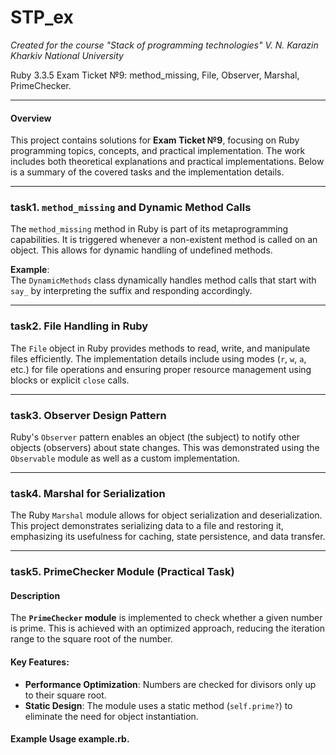 # STP_ex

_Created for the course "Stack of programming technologies" V. N. Karazin Kharkiv National University_

Ruby 3.3.5 Exam Ticket №9: method_missing, File, Observer, Marshal, PrimeChecker.

---

#### Overview

This project contains solutions for **Exam Ticket №9**, focusing on Ruby programming topics, concepts, and practical implementation. The work includes both theoretical explanations and practical implementations. Below is a summary of the covered tasks and the implementation details.

---

### task1. `method_missing` and Dynamic Method Calls

The `method_missing` method in Ruby is part of its metaprogramming capabilities. It is triggered whenever a non-existent method is called on an object. This allows for dynamic handling of undefined methods.

**Example**:  
The `DynamicMethods` class dynamically handles method calls that start with `say_` by interpreting the suffix and responding accordingly.

---

### task2. File Handling in Ruby

The `File` object in Ruby provides methods to read, write, and manipulate files efficiently. The implementation details include using modes (`r`, `w`, `a`, etc.) for file operations and ensuring proper resource management using blocks or explicit `close` calls.

---

### task3. Observer Design Pattern

Ruby's `Observer` pattern enables an object (the subject) to notify other objects (observers) about state changes. This was demonstrated using the `Observable` module as well as a custom implementation.

---

### task4. Marshal for Serialization

The Ruby `Marshal` module allows for object serialization and deserialization. This project demonstrates serializing data to a file and restoring it, emphasizing its usefulness for caching, state persistence, and data transfer.

---

### task5. PrimeChecker Module (Practical Task)

#### Description

The **`PrimeChecker` module** is implemented to check whether a given number is prime. This is achieved with an optimized approach, reducing the iteration range to the square root of the number.

#### Key Features:

- **Performance Optimization**: Numbers are checked for divisors only up to their square root.
- **Static Design**: The module uses a static method (`self.prime?`) to eliminate the need for object instantiation.

#### Example Usage example.rb.
